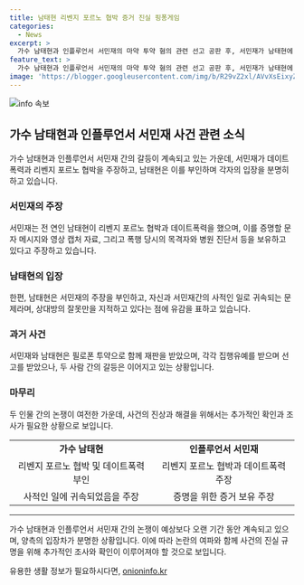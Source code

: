 ```yaml
---
title: 남태현 리벤지 포르노 협박 증거 진실 핑퐁게임
categories:
  - News
excerpt: >
  가수 남태현과 인플루언서 서민재의 마약 투약 혐의 관련 선고 공판 후, 서민재가 남태현에 대한 데이트폭력 주장을 하고 남태현은 이를 부인했다. 서민재는 리벤지 포르노 협박을 당했다고 주장하며 관련 자료를 보유하고 있다고 밝혔고, 남태현은 전 연인 간 사적인 일들이었고 폭로에 대해 유감을 표명했다. 두 사람은 마약 투약 혐의로 유죄 판결을 받았으며, 서민재는 10개월 징역 형을 선고 받았고 남태현은 1년 집행유예 2년을 선고받았다.
feature_text: >
  가수 남태현과 인플루언서 서민재의 마약 투약 혐의 관련 선고 공판 후, 서민재가 남태현에 대한 데이트폭력 주장을 하고 남태현은 이를 부인했다. 서민재는 리벤지 포르노 협박을 당했다고 주장하며 관련 자료를 보유하고 있다고 밝혔고, 남태현은 전 연인 간 사적인 일들이었고 폭로에 대해 유감을 표명했다. 두 사람은 마약 투약 혐의로 유죄 판결을 받았으며, 서민재는 10개월 징역 형을 선고 받았고 남태현은 1년 집행유예 2년을 선고받았다.
image: 'https://blogger.googleusercontent.com/img/b/R29vZ2xl/AVvXsEixyZcFfHzMRdzZMjFBmAUKJYCLCGyLL1o632UiGVXcaFdKo_bkvkuCioo0uUKlGfBVcT3P84aROyZIXSBEx3Aw5nCQ3pTgDom1WDC4m8eifvWiAmWEEVb4x6G_l8C0QH225ldMjyaFvpxGEBGNO37VmDTDMHGhJPq73UglMfDca1-0aw/s1600/blogspot.png'
---
```


<p><img src="https://blogger.googleusercontent.com/img/b/R29vZ2xl/AVvXsEixyZcFfHzMRdzZMjFBmAUKJYCLCGyLL1o632UiGVXcaFdKo_bkvkuCioo0uUKlGfBVcT3P84aROyZIXSBEx3Aw5nCQ3pTgDom1WDC4m8eifvWiAmWEEVb4x6G_l8C0QH225ldMjyaFvpxGEBGNO37VmDTDMHGhJPq73UglMfDca1-0aw/s1600/blogspot.png" alt="info 속보" /></p>

<h2 data-ke-size="size26">가수 남태현과 인플루언서 서민재 사건 관련 소식</h2>

<p data-ke-size="size16">가수 남태현과 인플루언서 서민재 간의 갈등이 계속되고 있는 가운데, 서민재가 데이트폭력과 리벤지 포르노 협박을 주장하고, 남태현은 이를 부인하며 각자의 입장을 분명히 하고 있습니다.</p>

<h3>서민재의 주장</h3>

<p data-ke-size="size16">서민재는 전 연인 남태현이 리벤지 포르노 협박과 데이트폭력을 했으며, 이를 증명할 문자 메시지와 영상 캡처 자료, 그리고 폭행 당시의 목격자와 병원 진단서 등을 보유하고 있다고 주장하고 있습니다.</p>

<h3>남태현의 입장</h3>

<p data-ke-size="size16">한편, 남태현은 서민재의 주장을 부인하고, 자신과 서민재간의 사적인 일로 귀속되는 문제라며, 상대방의 잘못만을 지적하고 있다는 점에 유감을 표하고 있습니다.</p>

<h3>과거 사건</h3>

<p data-ke-size="size16">서민재와 남태현은 필로폰 투약으로 함께 재판을 받았으며, 각각 집행유예를 받으며 선고를 받았으나, 두 사람 간의 갈등은 이어지고 있는 상황입니다.</p>

<h3>마무리</h3>

<p data-ke-size="size16">두 인물 간의 논쟁이 여전한 가운데, 사건의 진상과 해결을 위해서는 추가적인 확인과 조사가 필요한 상황으로 보입니다.</p>

<table>
    <tr>
        <td style="text-align: center; height: 17px;"><b>가수 남태현</b></td>
        <td style="text-align: center; height: 17px;"><b>인플루언서 서민재</b></td>
    </tr>
    <tr>
        <td style="text-align: center; height: 17px;">리벤지 포르노 협박 및 데이트폭력 부인</td>
        <td style="text-align: center; height: 17px;">리벤지 포르노 협박과 데이트폭력 주장</td>
    </tr>
    <tr>
        <td style="text-align: center; height: 17px;">사적인 일에 귀속되었음을 주장</td>
        <td style="text-align: center; height: 17px;">증명을 위한 증거 보유 주장</td>
    </tr>
</table>

<hr>

<p data-ke-size="size16">가수 남태현과 인플루언서 서민재 간의 논쟁이 예상보다 오랜 기간 동안 계속되고 있으며, 양측의 입장차가 분명한 상황입니다. 이에 따라 논란의 여파와 함께 사건의 진실 규명을 위해 추가적인 조사와 확인이 이루어져야 할 것으로 보입니다.</p>
유용한 생활 정보가 필요하시다면, <a href="https://onioninfo.kr" rel="dofollow">onioninfo.kr</a>


